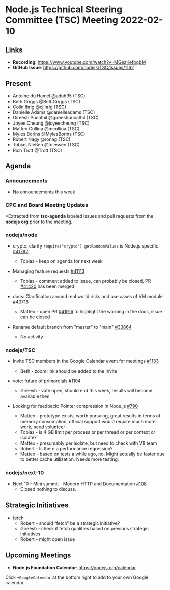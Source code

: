 # Node.js Technical Steering Committee (TSC) Meeting 2022-02-10

## Links

* **Recording**: <https://www.youtube.com/watch?v=MGezKefbqbM>
* **GitHub Issue**: <https://github.com/nodejs/TSC/issues/1162>

## Present

* Antoine du Hamel @aduh95 (TSC)
* Beth Griggs @BethGriggs (TSC)
* Colin Ihrig @cjihrig (TSC)
* Danielle Adams @danielleadams (TSC)
* Gireesh Punathil @gireeshpunathil (TSC)
* Joyee Cheung @joyeecheung (TSC)
* Matteo Collina @mcollina (TSC)
* Myles Borins @MylesBorins (TSC)
* Robert Nagy @ronag (TSC)
* Tobias Nießen @tniessen (TSC)
* Rich Trott @Trott (TSC)

## Agenda

### Announcements

* No announcements this week

### CPC and Board Meeting Updates

*Extracted from **tsc-agenda** labeled issues and pull requests from the **nodejs org** prior to the meeting.

### nodejs/node

* crypto: clarify `require("crypto").getRandomValues` is Node.js specific [#41782](https://github.com/nodejs/node/pull/41782)
  * Tobias - keep on agenda for next week

* Managing feature requests [#41113](https://github.com/nodejs/node/issues/41113)
  * Tobias - comment added to issue, can probably be closed, PR [#41420](https://github.com/nodejs/node/pull/41420) has been merged

* docs: Clarification around real world risks and use cases of VM module [#40718](https://github.com/nodejs/node/issues/40718)
  * Matteo - open PR [#41916](https://github.com/nodejs/node/pull/41916) to highlight the warning in the docs, issue can be closed

* Rename default branch from "master" to "main" [#33864](https://github.com/nodejs/node/issues/33864)
  * No activity

### nodejs/TSC

* Invite TSC members in the Google Calendar event for meetings [#1133](https://github.com/nodejs/TSC/issues/1133)
  * Beth - zoom link should be added to the invite

* vote: future of primordials [#1104](https://github.com/nodejs/TSC/issues/1104)
  * Gireesh - vote open, should end this week, results will become available then

* Looking for feedback: Pointer compression in Node.js [#790](https://github.com/nodejs/TSC/issues/790)
  * Matteo - prototype exists, worth pursuing, great results in terms of memory consumption, official support would require much more work, need volunteer
  * Tobias - is 4 GB limit per process or per thread or per context or isolate?
  * Matteo - presumably per isolate, but need to check with V8 team
  * Robert - Is there a performance regression?
  * Matteo - based on tests a while ago, no. Might actually be faster due to better cache utilization. Needs more testing.

### nodejs/next-10

* Next 10 - Mini summit - Modern HTTP and Documentation [#108](https://github.com/nodejs/next-10/issues/108)
  * Closed nothing to discuss.

## Strategic Initiatives

* fetch
  * Robert - should “fetch” be a strategic initiative?
  * Gireesh - check if fetch qualifies based on previous strategic initiatives
  * Robert - might open issue

## Upcoming Meetings

* **Node.js Foundation Calendar**: <https://nodejs.org/calendar>

Click `+GoogleCalendar` at the bottom right to add to your own Google calendar.
